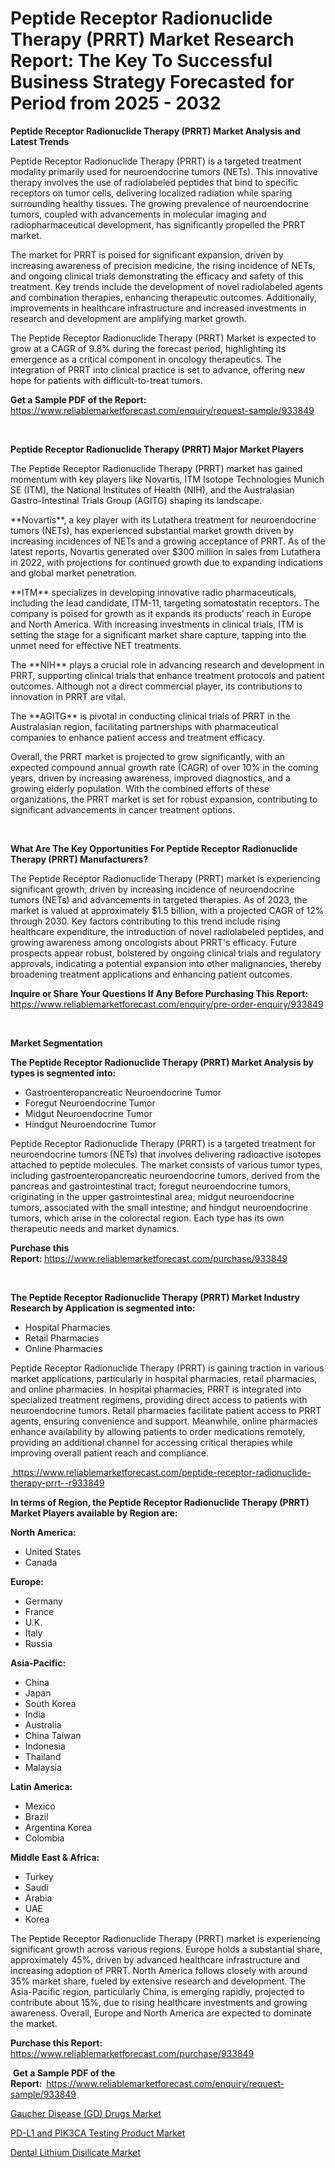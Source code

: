 <p><h1>Peptide Receptor Radionuclide Therapy (PRRT) Market Research Report: The Key To Successful Business Strategy Forecasted for Period from 2025 - 2032</h1></p><p><strong>Peptide Receptor Radionuclide Therapy (PRRT) Market Analysis and Latest Trends</strong></p>
<p><p>Peptide Receptor Radionuclide Therapy (PRRT) is a targeted treatment modality primarily used for neuroendocrine tumors (NETs). This innovative therapy involves the use of radiolabeled peptides that bind to specific receptors on tumor cells, delivering localized radiation while sparing surrounding healthy tissues. The growing prevalence of neuroendocrine tumors, coupled with advancements in molecular imaging and radiopharmaceutical development, has significantly propelled the PRRT market.</p><p>The market for PRRT is poised for significant expansion, driven by increasing awareness of precision medicine, the rising incidence of NETs, and ongoing clinical trials demonstrating the efficacy and safety of this treatment. Key trends include the development of novel radiolabeled agents and combination therapies, enhancing therapeutic outcomes. Additionally, improvements in healthcare infrastructure and increased investments in research and development are amplifying market growth.</p><p>The Peptide Receptor Radionuclide Therapy (PRRT) Market is expected to grow at a CAGR of 9.8% during the forecast period, highlighting its emergence as a critical component in oncology therapeutics. The integration of PRRT into clinical practice is set to advance, offering new hope for patients with difficult-to-treat tumors.</p></p>
<p><strong>Get a Sample PDF of the Report:&nbsp;</strong> <a href="https://www.reliablemarketforecast.com/enquiry/request-sample/933849?utm_campaign=1102&utm_medium=2&utm_source=Github&utm_content=ia&utm_term=09032025&utm_id=peptide-receptor-radionuclide-therapy-prrt">https://www.reliablemarketforecast.com/enquiry/request-sample/933849</a></p>
<p>&nbsp;</p>
<p><strong>Peptide Receptor Radionuclide Therapy (PRRT) Major Market Players</strong></p>
<p><p>The Peptide Receptor Radionuclide Therapy (PRRT) market has gained momentum with key players like Novartis, ITM Isotope Technologies Munich SE (ITM), the National Institutes of Health (NIH), and the Australasian Gastro-Intestinal Trials Group (AGITG) shaping its landscape. </p><p>**Novartis**, a key player with its Lutathera treatment for neuroendocrine tumors (NETs), has experienced substantial market growth driven by increasing incidences of NETs and a growing acceptance of PRRT. As of the latest reports, Novartis generated over $300 million in sales from Lutathera in 2022, with projections for continued growth due to expanding indications and global market penetration.</p><p>**ITM** specializes in developing innovative radio pharmaceuticals, including the lead candidate, ITM-11, targeting somatostatin receptors. The company is poised for growth as it expands its products’ reach in Europe and North America. With increasing investments in clinical trials, ITM is setting the stage for a significant market share capture, tapping into the unmet need for effective NET treatments.</p><p>The **NIH** plays a crucial role in advancing research and development in PRRT, supporting clinical trials that enhance treatment protocols and patient outcomes. Although not a direct commercial player, its contributions to innovation in PRRT are vital.</p><p>The **AGITG** is pivotal in conducting clinical trials of PRRT in the Australasian region, facilitating partnerships with pharmaceutical companies to enhance patient access and treatment efficacy. </p><p>Overall, the PRRT market is projected to grow significantly, with an expected compound annual growth rate (CAGR) of over 10% in the coming years, driven by increasing awareness, improved diagnostics, and a growing elderly population. With the combined efforts of these organizations, the PRRT market is set for robust expansion, contributing to significant advancements in cancer treatment options.</p></p>
<p>&nbsp;</p>
<p><strong>What Are The Key Opportunities For Peptide Receptor Radionuclide Therapy (PRRT) Manufacturers?</strong></p>
<p><p>The Peptide Receptor Radionuclide Therapy (PRRT) market is experiencing significant growth, driven by increasing incidence of neuroendocrine tumors (NETs) and advancements in targeted therapies. As of 2023, the market is valued at approximately $1.5 billion, with a projected CAGR of 12% through 2030. Key factors contributing to this trend include rising healthcare expenditure, the introduction of novel radiolabeled peptides, and growing awareness among oncologists about PRRT's efficacy. Future prospects appear robust, bolstered by ongoing clinical trials and regulatory approvals, indicating a potential expansion into other malignancies, thereby broadening treatment applications and enhancing patient outcomes.</p></p>
<p><strong>Inquire or Share Your Questions If Any Before Purchasing This Report:</strong> <a href="https://www.reliablemarketforecast.com/enquiry/pre-order-enquiry/933849?utm_campaign=1102&utm_medium=2&utm_source=Github&utm_content=ia&utm_term=09032025&utm_id=peptide-receptor-radionuclide-therapy-prrt">https://www.reliablemarketforecast.com/enquiry/pre-order-enquiry/933849</a></p>
<p>&nbsp;</p>
<p><strong>Market Segmentation</strong></p>
<p><strong>The Peptide Receptor Radionuclide Therapy (PRRT) Market Analysis by types is segmented into:</strong></p>
<p><ul><li>Gastroenteropancreatic Neuroendocrine Tumor</li><li>Foregut Neuroendocrine Tumor</li><li>Midgut Neuroendocrine Tumor</li><li>Hindgut Neuroendocrine Tumor</li></ul></p>
<p><p>Peptide Receptor Radionuclide Therapy (PRRT) is a targeted treatment for neuroendocrine tumors (NETs) that involves delivering radioactive isotopes attached to peptide molecules. The market consists of various tumor types, including gastroenteropancreatic neuroendocrine tumors, derived from the pancreas and gastrointestinal tract; foregut neuroendocrine tumors, originating in the upper gastrointestinal area; midgut neuroendocrine tumors, associated with the small intestine; and hindgut neuroendocrine tumors, which arise in the colorectal region. Each type has its own therapeutic needs and market dynamics.</p></p>
<p><strong>Purchase this Report:&nbsp;</strong><a href="https://www.reliablemarketforecast.com/purchase/933849?utm_campaign=1102&utm_medium=2&utm_source=Github&utm_content=ia&utm_term=09032025&utm_id=peptide-receptor-radionuclide-therapy-prrt">https://www.reliablemarketforecast.com/purchase/933849</a></p>
<p>&nbsp;</p>
<p><strong>The Peptide Receptor Radionuclide Therapy (PRRT) Market Industry Research by Application is segmented into:</strong></p>
<p><ul><li>Hospital Pharmacies</li><li>Retail Pharmacies</li><li>Online Pharmacies</li></ul></p>
<p><p>Peptide Receptor Radionuclide Therapy (PRRT) is gaining traction in various market applications, particularly in hospital pharmacies, retail pharmacies, and online pharmacies. In hospital pharmacies, PRRT is integrated into specialized treatment regimens, providing direct access to patients with neuroendocrine tumors. Retail pharmacies facilitate patient access to PRRT agents, ensuring convenience and support. Meanwhile, online pharmacies enhance availability by allowing patients to order medications remotely, providing an additional channel for accessing critical therapies while improving overall patient reach and compliance.</p></p>
<p><a href="https://www.reliablemarketforecast.com/peptide-receptor-radionuclide-therapy-prrt--r933849?utm_campaign=1102&utm_medium=2&utm_source=Github&utm_content=ia&utm_term=09032025&utm_id=peptide-receptor-radionuclide-therapy-prrt">&nbsp;https://www.reliablemarketforecast.com/peptide-receptor-radionuclide-therapy-prrt--r933849</a></p>
<p><strong>In terms of Region, the Peptide Receptor Radionuclide Therapy (PRRT) Market Players available by Region are:</strong></p>
<p>
    <p> <strong> North America: </strong>
        <ul>
            <li>United States</li>
            <li>Canada</li>
        </ul>
        </p> 
    <p> <strong> Europe: </strong>
        <ul>
            <li>Germany</li>
            <li>France</li>
            <li>U.K.</li>
            <li>Italy</li>
            <li>Russia</li>
        </ul>
        </p> 
    <p> <strong> Asia-Pacific: </strong>
        <ul>
            <li>China</li>
            <li>Japan</li>
            <li>South Korea</li>
            <li>India</li>
            <li>Australia</li>
            <li>China Taiwan</li>
            <li>Indonesia</li>
            <li>Thailand</li>
            <li>Malaysia</li>
        </ul>
        </p> 
    <p> <strong> Latin America: </strong>
        <ul>
            <li>Mexico</li>
            <li>Brazil</li>
            <li>Argentina Korea</li>
            <li>Colombia</li>
        </ul>
        </p> 
    <p> <strong> Middle East & Africa: </strong>
        <ul>
            <li>Turkey</li>
            <li>Saudi</li>
            <li>Arabia</li>
            <li>UAE</li>
            <li>Korea</li>
        </ul>
    </p>
    </p>
<p><p>The Peptide Receptor Radionuclide Therapy (PRRT) market is experiencing significant growth across various regions. Europe holds a substantial share, approximately 45%, driven by advanced healthcare infrastructure and increasing adoption of PRRT. North America follows closely with around 35% market share, fueled by extensive research and development. The Asia-Pacific region, particularly China, is emerging rapidly, projected to contribute about 15%, due to rising healthcare investments and growing awareness. Overall, Europe and North America are expected to dominate the market.</p></p>
<p><strong>Purchase this Report: </strong><a href="https://www.reliablemarketforecast.com/purchase/933849?utm_campaign=1102&utm_medium=2&utm_source=Github&utm_content=ia&utm_term=09032025&utm_id=peptide-receptor-radionuclide-therapy-prrt">https://www.reliablemarketforecast.com/purchase/933849</a></p>
<p>&nbsp;<strong>Get a Sample PDF of the Report:&nbsp;&nbsp;</strong><a href="https://www.reliablemarketforecast.com/enquiry/request-sample/933849?utm_campaign=1102&utm_medium=2&utm_source=Github&utm_content=ia&utm_term=09032025&utm_id=peptide-receptor-radionuclide-therapy-prrt">https://www.reliablemarketforecast.com/enquiry/request-sample/933849</a></p>
<p><strong></strong></p>
<p><p><a href="https://github.com/vimar16th/Market-Research-Report-List-7/blob/main/gaucher-disease-gd-drugs-market.md?utm_campaign=1102&utm_medium=2&utm_source=Github&utm_content=ia&utm_term=09032025&utm_id=peptide-receptor-radionuclide-therapy-prrt">Gaucher Disease (GD) Drugs Market</a></p><p><a href="https://github.com/ienamoun/Market-Research-Report-List-1/blob/main/pd-l1-and-pik3ca-testing-product-market.md?utm_campaign=1102&utm_medium=2&utm_source=Github&utm_content=ia&utm_term=09032025&utm_id=peptide-receptor-radionuclide-therapy-prrt">PD-L1 and PIK3CA Testing Product Market</a></p><p><a href="https://github.com/jolashta/Market-Research-Report-List-1/blob/main/dental-lithium-disilicate-market.md?utm_campaign=1102&utm_medium=2&utm_source=Github&utm_content=ia&utm_term=09032025&utm_id=peptide-receptor-radionuclide-therapy-prrt">Dental Lithium Disilicate Market</a></p></p>